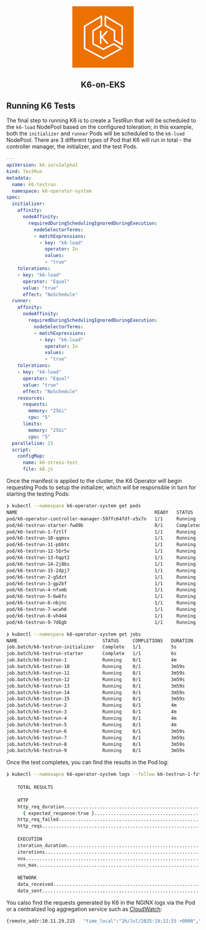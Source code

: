 <!-- markdownlint-disable MD041 -->
<div align="center">
  <a href="https://github.com/aws-samples" target="_blank" rel="noopener noreferrer">
    <picture>
      <img width="160" src="docs/images/eks.png" alt="Amazon Elastic Kubernetes Service logo">
    </picture>
  </a>
  
  <br/>

<div align="center">
  <strong>
  <h2>K6-on-EKS</h2>
  </strong>
</div>
</div>


## Running K6 Tests
The final step to running K6 is to create a TestRun that will be scheduled to the `k6-load` NodePool based on the configured toleration; in this example, both the `initializer` and `runner` Pods will be scheduled to the `k6-load` NodePool. There are 3 different types of Pod that K6 will run in total - the controller manager, the initializer, and the test Pods.

```yaml filename="k6-testrun.yaml
---
apiVersion: k6.io/v1alpha1
kind: TestRun
metadata:
  name: k6-testrun
  namespace: k6-operator-system
spec:
  initializer:
    affinity:
      nodeAffinity:
        requiredDuringSchedulingIgnoredDuringExecution:
          nodeSelectorTerms:
          - matchExpressions:
            - key: "k6-load"
              operator: In
              values:
              - "true"
    tolerations:
    - key: "k6-load"
      operator: "Equal"
      value: "true"
      effect: "NoSchedule"
  runner:
    affinity:
      nodeAffinity:
        requiredDuringSchedulingIgnoredDuringExecution:
          nodeSelectorTerms:
          - matchExpressions:
            - key: "k6-load"
              operator: In
              values:
              - "true"
    tolerations:
    - key: "k6-load"
      operator: "Equal"
      value: "true"
      effect: "NoSchedule"
    resources:
      requests:
        memory: "25Gi"
        cpu: "5"
      limits:
        memory: "25Gi"
        cpu: "5"
  parallelism: 15
  script:
    configMap:
      name: k6-stress-test
      file: k6.js
```

Once the manifest is applied to the cluster, the K6 Operator will begin requesting Pods to setup the initializer, which will be responsible in turn for starting the testing Pods:
```bash
❯ kubectl --namespace k6-operator-system get pods
NAME                                                  READY   STATUS      RESTARTS   AGE
pod/k6-operator-controller-manager-597fc64fdf-x5x7n   1/1     Running     0          6m41s
pod/k6-testrun-starter-fwd9b                          0/1     Completed   0          3m1s
pod/k6-testrun-1-fztlf                                1/1     Running     0          4m
pod/k6-testrun-10-qqmsx                               1/1     Running     0          3m59s
pod/k6-testrun-11-pbbtc                               1/1     Running     0          3m59s
pod/k6-testrun-12-5br5v                               1/1     Running     0          3m59s
pod/k6-testrun-13-hqpt2                               1/1     Running     0          3m59s
pod/k6-testrun-14-2j8bs                               1/1     Running     0          3m59s
pod/k6-testrun-15-2dpj7                               1/1     Running     0          3m59s
pod/k6-testrun-2-g5dzt                                1/1     Running     0          4m
pod/k6-testrun-3-gp2bf                                1/1     Running     0          4m
pod/k6-testrun-4-nfxmb                                1/1     Running     0          4m
pod/k6-testrun-5-6w6fx                                1/1     Running     0          4m
pod/k6-testrun-6-nbjnc                                1/1     Running     0          3m59s
pod/k6-testrun-7-wcwh6                                1/1     Running     0          3m59s
pod/k6-testrun-8-vh4m4                                1/1     Running     0          3m59s
pod/k6-testrun-9-7d6gb                                1/1     Running     0          3m59s
```

```bash
❯ kubectl --namespace k6-operator-system get jobs
NAME                               STATUS     COMPLETIONS   DURATION   AGE
job.batch/k6-testrun-initializer   Complete   1/1           5s         4m4s
job.batch/k6-testrun-starter       Complete   1/1           6s         3m1s
job.batch/k6-testrun-1             Running    0/1           4m         4m
job.batch/k6-testrun-10            Running    0/1           3m59s      3m59s
job.batch/k6-testrun-11            Running    0/1           3m59s      3m59s
job.batch/k6-testrun-12            Running    0/1           3m59s      3m59s
job.batch/k6-testrun-13            Running    0/1           3m59s      3m59s
job.batch/k6-testrun-14            Running    0/1           3m59s      3m59s
job.batch/k6-testrun-15            Running    0/1           3m59s      3m59s
job.batch/k6-testrun-2             Running    0/1           4m         4m
job.batch/k6-testrun-3             Running    0/1           4m         4m
job.batch/k6-testrun-4             Running    0/1           4m         4m
job.batch/k6-testrun-5             Running    0/1           4m         4m
job.batch/k6-testrun-6             Running    0/1           3m59s      3m59s
job.batch/k6-testrun-7             Running    0/1           3m59s      3m59s
job.batch/k6-testrun-8             Running    0/1           3m59s      3m59s
job.batch/k6-testrun-9             Running    0/1           3m59s      3m59s
```

Once the test completes, you can find the results in the Pod log:
```bash
❯ kubectl --namesapce k6-operator-system logs --follow k6-testrun-1-fztlf

    TOTAL RESULTS

    HTTP
    http_req_duration.......................................................: avg=792.1µs min=559.91µs med=706.44µs max=416.86ms p(90)=767.26µs p(95)=803.19µs
      { expected_response:true }............................................: avg=792.1µs min=559.91µs med=706.44µs max=416.86ms p(90)=767.26µs p(95)=803.19µs
    http_req_failed.........................................................: 0.00%  0 out of 40195
    http_reqs...............................................................: 40195  16.677188/s

    EXECUTION
    iteration_duration......................................................: avg=1s      min=1s       med=1s       max=1.41s    p(90)=1s       p(95)=1s
    iterations..............................................................: 40195  16.677188/s
    vus.....................................................................: 3      min=0          max=34
    vus_max.................................................................: 34     min=34         max=34

    NETWORK
    data_received...........................................................: 15 MB  6.1 kB/s
    data_sent...............................................................: 2.8 MB 1.2 kB/s
```

You calso find the requests generated by K6 in the NGINX logs via the Pod or a centralized log aggregation service such as [CloudWatch](https://aws.amazon.com/cloudwatch/):
```bash
{remote_addr:10.11.29.215	"time_local":"26/Jul/2025:19:12:55 +0000","remote_addr":"10.11.29.215","remote_user":"","request":"GET / HTTP/1.1","status": "200","body_bytes_sent":"129","http_referrer":"","http_user_agent":"Grafana k6/1.1.0","request_time":"0.000",}
```
